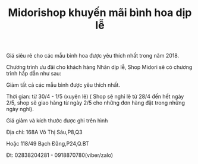﻿---
id: 8
title: Midorishop khuyến mãi bình hoa dịp lễ
layout: EventPage
category: events
path: '/events/binh-hoa-midorishop/'
key: binh-hoa-midorishop

meta: Midorishop khuyến mãi bình hoa dịp lễ
keywords: Midorishop khuyến mãi bình hoa dịp lễ, binh hoa trang tri, chan nen trang tri

psyshine: http://Midorishop.com.vn
---

Giá siêu rẻ cho các mẫu bình hoa được yêu thích nhất trong năm 2018.


Chương trình ưu đãi cho khách hàng Nhân dịp lễ, Shop Midori sẽ có chương trình hấp dẫn như sau:


Giảm tất cả các mẫu bình được yêu thích nhất.

Thời gian: từ 30/4 - 1/5 (xuyên lẽ) 
( Shop sẽ nghỉ lẽ từ 28/4 đến hết ngày 2/5, shop sẽ giao hàng từ ngày 2/5 cho những đơn hàng đặt trong những ngày nghỉ).


Giá giảm và kích thước được ghi trên hình

Địa chỉ: 168A Võ Thị Sáu,P8,Q3

Hoặc 118/49 Bạch Đằng,P24,Q.BT

Đt: 02838204281 - 0918870780(viber/zalo)
